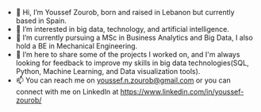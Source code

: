- 👋 Hi, I’m Youssef Zourob, born and raised in Lebanon but currently based in Spain.
- 👀 I’m interested in big data, technology, and artificial intelligence.
- 🌱 I’m currently pursuing a MSc in Business Analytics and Big Data, I also hold a BE in Mechanical Engineering.
- 💞️ I’m here to share some of the projects I worked on, and I'm always looking for feedback to improve my skills in big data technologies(SQL, Python, Machine Learning, and Data visualization tools).
- 📫 You can reach me on youssef.n.zourob@gmail.com or you can connect with me on LinkedIn at https://www.linkedin.com/in/youssef-zourob/

<!---
YoussefZourob/YoussefZourob is a ✨ special ✨ repository because its `README.md` (this file) appears on your GitHub profile.
You can click the Preview link to take a look at your changes.
--->

